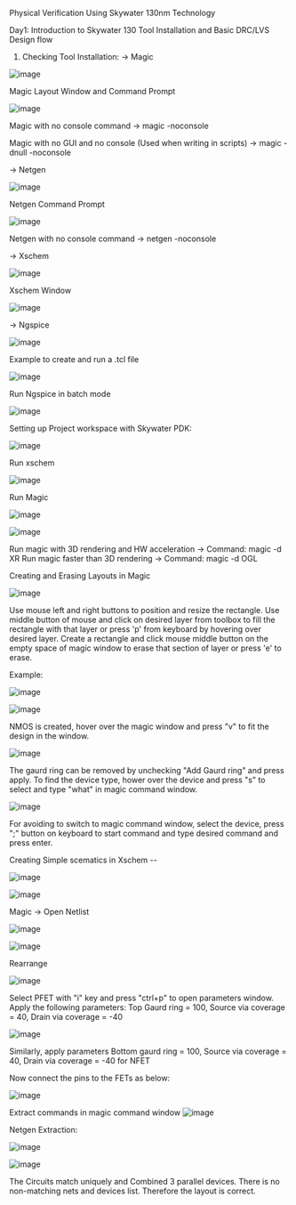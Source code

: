 Physical Verification Using Skywater 130nm Technology


Day1: Introduction to Skywater 130
Tool Installation and Basic DRC/LVS Design flow

1. Checking Tool Installation:
-> Magic

![image](https://user-images.githubusercontent.com/80171126/194927788-8c9c7302-f52c-45a8-9e45-bd2baea84b35.png)

Magic Layout Window and Command Prompt

![image](https://user-images.githubusercontent.com/80171126/194928193-d756e637-e264-4c00-ad7f-d1e2b3a4c438.png)

Magic with no console command -> magic -noconsole

Magic with no GUI and no console (Used when writing in scripts) -> magic -dnull -noconsole


-> Netgen

![image](https://user-images.githubusercontent.com/80171126/194928419-7782db40-cf64-47e1-8cd8-1b91f923af1a.png)

Netgen Command Prompt

![image](https://user-images.githubusercontent.com/80171126/194928486-f21408f2-a02c-4f76-99dd-fae982e13cfa.png)

Netgen with no console command -> netgen -noconsole

-> Xschem

![image](https://user-images.githubusercontent.com/80171126/194928593-440498f6-542e-42c7-b7af-f50d67e24eab.png)

Xschem Window

![image](https://user-images.githubusercontent.com/80171126/194928663-cf53d33d-0ea1-445b-af7e-50596a54d84a.png)

-> Ngspice

![image](https://user-images.githubusercontent.com/80171126/194928848-55020dad-b851-4dc8-8f39-a5c4c108cdef.png)


Example to create and run a .tcl file

![image](https://user-images.githubusercontent.com/80171126/194931483-24b45207-a931-4561-8f77-20a112b546a4.png)

Run Ngspice in batch mode

![image](https://user-images.githubusercontent.com/80171126/194931572-8bd7b085-7d35-4cc1-a7e7-3c2e84ef1a77.png)


Setting up Project workspace with Skywater PDK:

![image](https://user-images.githubusercontent.com/80171126/194934874-e9c07e65-1fe3-4707-b783-4c527f76f5c6.png)


Run xschem

![image](https://user-images.githubusercontent.com/80171126/194934979-8958b232-d5fd-4606-acbc-2bbc5ed909b6.png)

Run Magic

![image](https://user-images.githubusercontent.com/80171126/194935576-33605719-616c-42fd-b276-eb76da36b941.png)

![image](https://user-images.githubusercontent.com/80171126/194935653-cc1b79b4-e496-4b3f-a80e-538b0ca758c7.png)

Run magic with 3D rendering and HW acceleration -> Command: magic -d XR
Run magic faster than 3D rendering -> Command: magic -d OGL

Creating and Erasing Layouts in Magic

![image](https://user-images.githubusercontent.com/80171126/195152395-3e62b8fb-559b-43b7-87a6-0d5515574ec5.png)

Use mouse left and right buttons to position and resize the rectangle. Use middle button of mouse and click on desired layer from toolbox to fill the rectangle with that layer or press 'p' from keyboard by hovering over desired layer. Create a rectangle and click mouse middle button on the empty space of magic window to erase that section of layer or press 'e' to erase.

Example:

![image](https://user-images.githubusercontent.com/80171126/195765414-c81990df-9938-478f-8f42-e59782e9a486.png)

![image](https://user-images.githubusercontent.com/80171126/195765674-c03bc6b8-3535-4eca-9ea6-a4ec23b9764f.png)

NMOS is created, hover over the magic window and press "v" to fit the design in the window.

![image](https://user-images.githubusercontent.com/80171126/195809613-7fffbcfa-2d4f-4b30-b5e2-071583769e46.png)

The gaurd ring can be removed by unchecking "Add Gaurd ring" and press apply.
To find the device type, hower over the device and press "s" to select and type "what" in magic command window.

![image](https://user-images.githubusercontent.com/80171126/195810783-44757358-d72f-44eb-9883-5d56d8506717.png)

For avoiding to switch to magic command window, select the device, press ";" button on keyboard to start command and type desired command and press enter.

Creating Simple scematics in Xschem --

![image](https://user-images.githubusercontent.com/80171126/195825144-52f0e845-79e4-4211-a54d-838b33c927af.png)

![image](https://user-images.githubusercontent.com/80171126/195825764-4d3de95a-7253-4ca1-ae39-790555f92b0b.png)

Magic -> Open Netlist

![image](https://user-images.githubusercontent.com/80171126/195830634-a0d7637c-fa76-469c-8930-290192f3604e.png)

![image](https://user-images.githubusercontent.com/80171126/195830723-7392a1ab-8214-4e13-ad28-9073d8ad9d78.png)

Rearrange 

![image](https://user-images.githubusercontent.com/80171126/195831756-b34ef251-8012-4674-8a06-df85748a171f.png)

Select PFET with "i" key and press "ctrl+p" to open parameters window. Apply the following parameters:
Top Gaurd ring = 100, Source via coverage = 40, Drain via coverage = -40

![image](https://user-images.githubusercontent.com/80171126/195832601-33cc6a0e-d3ad-4609-a9d7-6bb8737a2512.png)

Similarly, apply parameters Bottom gaurd ring = 100, Source via coverage = 40, Drain via coverage = -40 for NFET

Now connect the pins to the FETs as below:

![image](https://user-images.githubusercontent.com/80171126/195837142-172dd082-76b7-4316-a33b-6516da73dcab.png)

Extract commands in magic command window
![image](https://user-images.githubusercontent.com/80171126/195858745-fbfe89af-5c84-4b1f-87dd-c033f38256ee.png)

Netgen Extraction:

![image](https://user-images.githubusercontent.com/80171126/195860248-ea6d74b3-49dd-4c46-8cbf-9912f7f38d07.png)

![image](https://user-images.githubusercontent.com/80171126/195860328-f50d8737-ee95-405b-ab95-45ca0fc42b99.png)

The Circuits match uniquely and Combined 3 parallel devices. There is no non-matching nets and devices list. Therefore the layout is correct.




